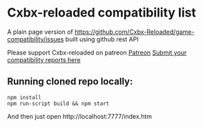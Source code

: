 # Cxbx-reloaded compatibility list
A plain page version of https://github.com/Cxbx-Reloaded/game-compatibility/issues built using github rest API

Please support Cxbx-reloaded on patreon [Patreon](https://www.patreon.com/LukeUsher)
[Submit your compatibility reports here](https://github.com/Cxbx-Reloaded/game-compatibility/issues)

## Running cloned repo locally:
```
npm install
npm run-script build && npm start
```
And then just open http://localhost:7777/index.htm